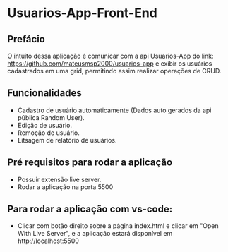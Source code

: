 # Usuarios-App-Front-End

## Prefácio
O intuito dessa aplicação é comunicar com a api Usuarios-App do link: https://github.com/mateusmsp2000/usuarios-app e exibir os usuários cadastrados em uma grid, permitindo assim realizar operações de CRUD.

## Funcionalidades
* Cadastro de usuário automaticamente (Dados auto gerados da api pública Random User).
* Edição de usuário.
* Remoção de usuário.
* Litsagem de relatório de usuários.

## Pré requisitos para rodar a aplicação
* Possuir extensão live server.
* Rodar a aplicação na porta 5500

## Para rodar a aplicação com vs-code:
* Clicar com botão direito sobre a página index.html e clicar em "Open With Live Server", e a aplicação estará disponível em http://localhost:5500
